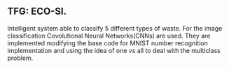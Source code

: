 ## TFG: ECO-SI.

Intelligent system able to classify 5 different types of waste. For the image classification Covolutional Neural Networks(CNNs) are used. They are implemented modifying the base code for MNIST number recognition implementation and using the idea of one vs all to deal with the multiclass problem.

